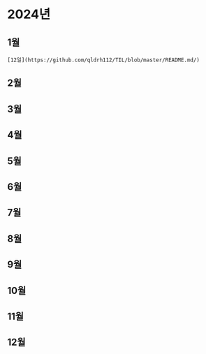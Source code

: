 # 2024년
## 1월
    [12일](https://github.com/qldrh112/TIL/blob/master/README.md/)
## 2월
## 3월
## 4월
## 5월
## 6월
## 7월
## 8월
## 9월
## 10월
## 11월
## 12월
